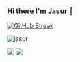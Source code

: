 ### Hi there I'm Jasur  👋

[![GitHub Streak](https://streak-stats.demolab.com?user=Jarus95&theme=dark)](https://git.io/streak-stats)
<p align="left"> <img src="https://github-readme-stats.vercel.app/api?username=Jarus95&show_icons=true&theme=gotham" alt="jasur" />
 
 [![](https://komarev.com/ghpvc/?username=Jarus95&color=orange&label=Profile%20Views)](https://github.com/Jarus95/Jarus95)
[![](https://img.shields.io/github/followers/Jarus95?label=GitHub%20Followers)](https://github.com/Jarus95)

<!--
**Jarus95/Jarus95** is a ✨ _special_ ✨ repository because its `README.md` (this file) appears on your GitHub profile.

Here are some ideas to get you started:

- 🔭 I’m currently working on ...
- 🌱 I’m currently learning ...
- 👯 I’m looking to collaborate on ...
- 🤔 I’m looking for help with ...
- 💬 Ask me about ...
- 📫 How to reach me: ...
- 😄 Pronouns: ...
- ⚡ Fun fact: ...
-->

